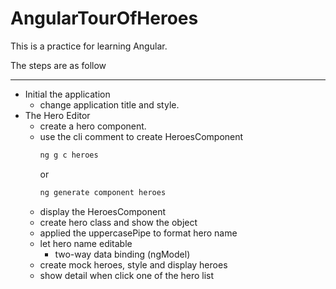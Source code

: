 # AngularTourOfHeroes

This is a practice for learning Angular.   

The steps are as follow   
___
- Initial the application
  - change application title and style.
- The Hero Editor
  - create a hero component.
  - use the cli comment to create HeroesComponent
    ```sh
    ng g c heroes
    ```
    or   
    ```sh
    ng generate component heroes
    ```
  - display the HeroesComponent
  - create hero class and show the object
  - applied the uppercasePipe to format hero name
  - let hero name editable
    - two-way data binding (ngModel)
  - create mock heroes, style and display heroes
  - show detail when click one of the hero list
